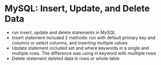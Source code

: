 # MySQL: Insert, Update, and Delete Data
* run insert, update and delete statements in MySQL
* Insert statement included 2 methods: run with default primary key and columns or select columns,  and inserting multiple values
* Update statement included set and where keywords in a single and multiple rows. The difference was using in keyword with muiltiple rows
* Delete statement deleted data in rows or whole table

